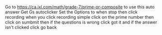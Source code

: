 Go to https://ca.ixl.com/math/grade-7/prime-or-composite to use this auto answer
Get Gs autoclicker 
Set the Options to when stop then click recording
when you click recording simple click on the prime number then click on sumbmit then if the questions is wrong click got it and if the answer isn't clicked click go back
